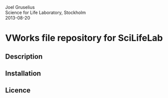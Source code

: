 Joel Gruselius<br />
Science for Life Laboratory, Stockholm<br />
2013-08-20

# VWorks file repository for SciLifeLab

## Description

## Installation

## Licence

